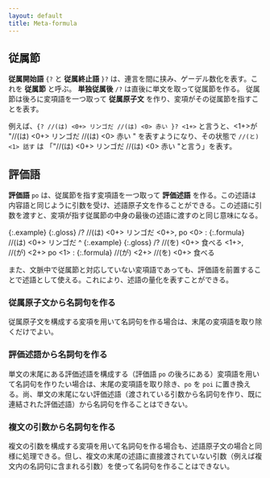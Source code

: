 ```yaml
---
layout: default
title: Meta-formula
---
```


## 従属節
**従属開始語** `{?` と **従属終止語** `}?` は、連言を間に挟み、ゲーデル数化を表す。これを **従属節** と呼ぶ。
**単独従属後** `/?` は直後に単文を取って従属節を作る。
従属節は後ろに変項語を一つ取って **従属原子文** を作り、変項がその従属節を指すことを表す。

例えば、`{? //(は) <0+> リンゴだ //(は) <0> 赤い }? <1+>` と言うと、<1+>が "//(は) <0+> リンゴだ //(は) <0> 赤い " を表すようになり、その状態で `//(と) <1> 話す` は 「"//(は) <0+> リンゴだ //(は) <0> 赤い "と言う」を表す。

## 評価語
**評価語** `po` は、従属節を指す変項語を一つ取って **評価述語** を作る。この述語は内容語と同じように引数を受け、述語原子文を作ることができる。この述語に引数を渡すと、変項が指す従属節の中身の最後の述語に渡すのと同じ意味になる。

{:.example}
{:.gloss} /? //(は) <0+> リンゴだ <0+>, po <0>
: {:.formula} //(は) <0+> リンゴだ
^
{:.example}
{:.gloss} /? //(を) <0+> 食べる <1+>, //(が) <2+> po <1>
: {:.formula} //(が) <2+> //(を) <0+> 食べる

また、文脈中で従属節と対応していない変項語であっても、評価語を前置することで述語として使える。これにより、述語の量化を表すことができる。


### 従属原子文から名詞句を作る
従属原子文を構成する変項を用いて名詞句を作る場合は、末尾の変項語を取り除くだけでよい。

### 評価述語から名詞句を作る
単文の末尾にある評価述語を構成する（評価語 `po` の後ろにある）変項語を用いて名詞句を作りたい場合は、末尾の変項語を取り除き、`po` を `poi` に置き換える。尚、単文の末尾にない評価述語（渡されている引数から名詞句を作り、既に連結された評価述語）から名詞句を作ることはできない。

### 複文の引数から名詞句を作る
複文の引数を構成する変項を用いて名詞句を作る場合も、述語原子文の場合と同様に処理できる。但し、複文の末尾の述語に直接渡されていない引数（例えば複文内の名詞句に含まれる引数）を使って名詞句を作ることはできない。
